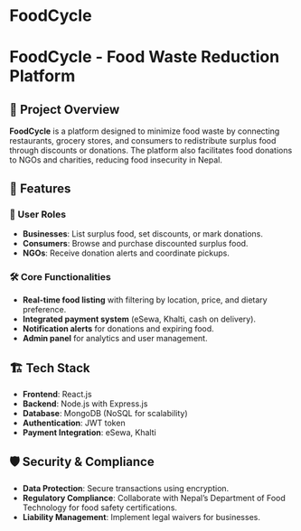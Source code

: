 # FoodCycle
# FoodCycle - Food Waste Reduction Platform

## 📌 Project Overview
**FoodCycle** is a platform designed to minimize food waste by connecting restaurants, grocery stores, and consumers to redistribute surplus food through discounts or donations. The platform also facilitates food donations to NGOs and charities, reducing food insecurity in Nepal.

## 🚀 Features
### 👥 User Roles
- **Businesses**: List surplus food, set discounts, or mark donations.
- **Consumers**: Browse and purchase discounted surplus food.
- **NGOs**: Receive donation alerts and coordinate pickups.

### 🛠 Core Functionalities
- **Real-time food listing** with filtering by location, price, and dietary preference.
- **Integrated payment system** (eSewa, Khalti, cash on delivery).
- **Notification alerts** for donations and expiring food.
- **Admin panel** for analytics and user management.

## 🏗 Tech Stack
- **Frontend**: React.js 
- **Backend**: Node.js with Express.js
- **Database**: MongoDB (NoSQL for scalability)
- **Authentication**: JWT token
- **Payment Integration**: eSewa, Khalti


## 🛡 Security & Compliance
- **Data Protection**: Secure transactions using encryption.
- **Regulatory Compliance**: Collaborate with Nepal’s Department of Food Technology for food safety certifications.
- **Liability Management**: Implement legal waivers for businesses.


